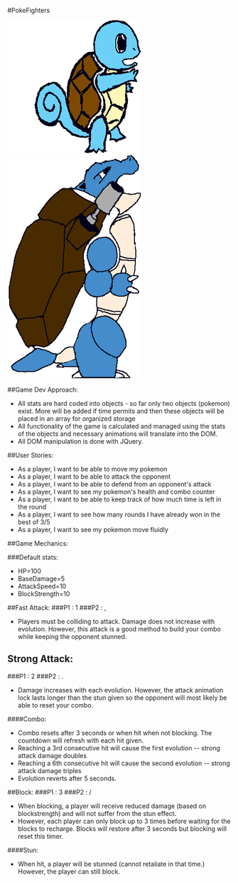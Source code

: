 #PokeFighters

![Image of Squirtle](img/squirtle.png)
![Image of Blastoise](img/blastoise.png)

##Game Dev Approach:
* All stats are hard coded into objects - so far only two objects (pokemon) exist. More will be added if time permits and then these objects will be placed in an array for organized storage
* All functionality of the game is calculated and managed using the stats of the objects and necessary animations will translate into the DOM.
* All DOM manipulation is done with JQuery.

##User Stories:
* As a player, I want to be able to move my pokemon
* As a player, I want to be able to attack the opponent
* As a player, I want to be able to defend from an opponent's attack
* As a player, I want to see my pokemon's health and combo counter
* As a player, I want to be able to keep track of how much time is left in the round
* As a player, I want to see how many rounds I have already won in the best of 3/5
* As a player, I want to see my pokemon move fluidly

##Game Mechanics:

###Default stats:
* HP=100
* BaseDamage=5
* AttackSpeed=10
* BlockStrength=10


##Fast Attack:
###P1 :  1
###P2 :  ,
* Players must be colliding to attack. Damage does not increase with evolution. However, this attack is a good method to build your combo while keeping the opponent stunned.

## Strong Attack:
###P1 :  2
###P2 :  .
* Damage increases with each evolution. However, the attack animation lock lasts longer than the stun given so the opponent will most likely be able to reset your combo.

####Combo:

* Combo resets after 3 seconds or when hit when not blocking. The countdown will refresh with each hit given.
* Reaching a 3rd consecutive hit will cause the first evolution -- strong attack damage doubles
* Reaching a 6th consecutive hit will cause the second evolution -- strong attack damage triples
* Evolution reverts after 5 seconds.

##Block:
###P1 :  3
###P2 :  /

* When blocking, a player will receive reduced damage (based on blockstrength) and will not suffer from the stun effect.
* However, each player can only block up to 3 times before waiting for the blocks to recharge. Blocks will restore after 3 seconds but blocking will reset this timer.

####Stun:

* When hit, a player will be stunned (cannot retaliate in that time.) However, the player can still block.